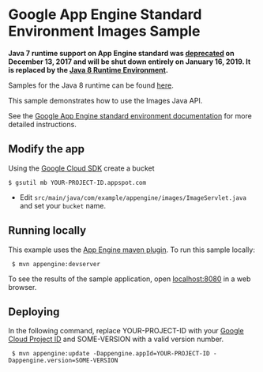 # Google App Engine Standard Environment Images Sample

**Java 7 runtime support on App Engine standard was [deprecated](https://cloud.google.com/appengine/docs/deprecations/java7) on
December 13, 2017 and will be shut down entirely on January 16, 2019. It is replaced by the
[Java 8 Runtime Environment](https://cloud.google.com/appengine/docs/standard/java/runtime-java8).**

Samples for the Java 8 runtime can be found [here](/appengine-java8).

This sample demonstrates how to use the Images Java API.

See the [Google App Engine standard environment documentation][ae-docs] for more
detailed instructions.

[ae-docs]: https://cloud.google.com/appengine/docs/java/

## Modify the app

Using the [Google Cloud SDK](https://cloud.google.com/sdk/) create a bucket

    $ gsutil mb YOUR-PROJECT-ID.appspot.com

* Edit `src/main/java/com/example/appengine/images/ImageServlet.java` and set your `bucket` name.

## Running locally

 This example uses the
 [App Engine maven plugin](https://cloud.google.com/appengine/docs/java/tools/maven).
 To run this sample locally:

     $ mvn appengine:devserver

 To see the results of the sample application, open
 [localhost:8080](http://localhost:8080) in a web browser.


## Deploying

 In the following command, replace YOUR-PROJECT-ID with your
 [Google Cloud Project ID](https://developers.google.com/console/help/new/#projectnumber)
 and SOME-VERSION with a valid version number.

     $ mvn appengine:update -Dappengine.appId=YOUR-PROJECT-ID -Dappengine.version=SOME-VERSION
